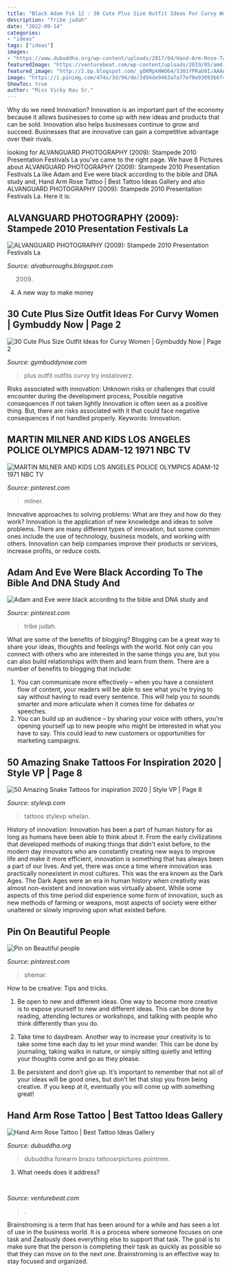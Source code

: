 ```yaml
---
title: "Black Adam Fsk 12 : 30 Cute Plus Size Outfit Ideas For Curvy Women"
description: "Tribe judah"
date: "2022-09-14"
categories:
- "ideas"
tags: ["ideas"]
images:
- "https://www.dubuddha.org/wp-content/uploads/2017/04/Hand-Arm-Rose-Tattoo-by-Winiol-728x849.jpg"
featuredImage: "https://venturebeat.com/wp-content/uploads/2019/05/amd-ryzen-third-generation.jpg"
featured_image: "http://2.bp.blogspot.com/_gOKMpkNWO64/S301fPRaU9I/AAAAAAAABeA/fLReXaMZZW0/s320/Carnival+2010+271.b.jpg"
image: "https://i.pinimg.com/474x/3d/94/de/3d94de9463a7a77ef0e93093b6f4fcce--tribe-of-judah-time-news.jpg"
ShowToc: true
author: "Miss Vicky Rau Sr."
---
```



Why do we need Innovation?
Innovation is an important part of the economy because it allows businesses to come up with new ideas and products that can be sold. Innovation also helps businesses continue to grow and succeed. Businesses that are innovative can gain a competitive advantage over their rivals.

	

		
looking for ALVANGUARD PHOTOGRAPHY (2009): Stampede 2010 Presentation Festivals La you've came to the right page. We have 8 Pictures about ALVANGUARD PHOTOGRAPHY (2009): Stampede 2010 Presentation Festivals La like Adam and Eve were black according to the bible and DNA study and, Hand Arm Rose Tattoo | Best Tattoo Ideas Gallery and also ALVANGUARD PHOTOGRAPHY (2009): Stampede 2010 Presentation Festivals La. Here it is:
		
    
## ALVANGUARD PHOTOGRAPHY (2009): Stampede 2010 Presentation Festivals La

<img loading=lazy src="http://2.bp.blogspot.com/_gOKMpkNWO64/S301fPRaU9I/AAAAAAAABeA/fLReXaMZZW0/s320/Carnival+2010+271.b.jpg" onerror="this.onerror=null;this.src='https://tse3.mm.bing.net/th?id=OIP.3dIV1OlNtx7Y3vxD1qRhhAAAAA&amp;pid=15.1';" alt="ALVANGUARD PHOTOGRAPHY (2009): Stampede 2010 Presentation Festivals La">

_Source: alvaburroughs.blogspot.com_

>2009. 

	

4. A new way to make money 

    
## 30 Cute Plus Size Outfit Ideas For Curvy Women | Gymbuddy Now | Page 2

<img loading=lazy src="https://www.gymbuddynow.com/wp-content/uploads/2018/08/11-1.jpg" onerror="this.onerror=null;this.src='https://tse2.mm.bing.net/th?id=OIP.a2F3HeHL4YdkQ6rYsEzuSgHaLk&amp;pid=15.1';" alt="30 Cute Plus Size Outfit Ideas for Curvy Women | Gymbuddy Now | Page 2">

_Source: gymbuddynow.com_

>plus outfit outfits curvy try instaloverz. 

	

Risks associated with innovation: Unknown risks or challenges that could encounter during the development process, Possible negative consequences if not taken lightly
Innovation is often seen as a positive thing. But, there are risks associated with it that could face negative consequences if not handled properly. Keywords: Innovation.

    
## MARTIN MILNER AND KIDS LOS ANGELES POLICE OLYMPICS ADAM-12 1971 NBC TV

<img loading=lazy src="https://i.pinimg.com/474x/9c/f3/f3/9cf3f3f8c8b226260c9138a4c85bc175.jpg" onerror="this.onerror=null;this.src='https://tse1.mm.bing.net/th?id=OIP.1-ckzfSwJysrCCQpqpURrQAAAA&amp;pid=15.1';" alt="MARTIN MILNER AND KIDS LOS ANGELES POLICE OLYMPICS ADAM-12 1971 NBC TV">

_Source: pinterest.com_

>milner. 

	

Innovative approaches to solving problems: What are they and how do they work?
Innovation is the application of new knowledge and ideas to solve problems. There are many different types of innovation, but some common ones include the use of technology, business models, and working with others. Innovation can help companies improve their products or services, increase profits, or reduce costs.

    
## Adam And Eve Were Black According To The Bible And DNA Study And

<img loading=lazy src="https://i.pinimg.com/474x/3d/94/de/3d94de9463a7a77ef0e93093b6f4fcce--tribe-of-judah-time-news.jpg" onerror="this.onerror=null;this.src='https://tse3.mm.bing.net/th?id=OIP.zHDSVDBEeYjNtOO9KLjfigAAAA&amp;pid=15.1';" alt="Adam and Eve were black according to the bible and DNA study and">

_Source: pinterest.com_

>tribe judah. 

	

What are some of the benefits of blogging?
Blogging can be a great way to share your ideas, thoughts and feelings with the world. Not only can you connect with others who are interested in the same things you are, but you can also build relationships with them and learn from them. There are a number of benefits to blogging that include: 
1) You can communicate more effectively – when you have a consistent flow of content, your readers will be able to see what you’re trying to say without having to read every sentence. This will help you to sounds smarter and more articulate when it comes time for debates or speeches. 
2) You can build up an audience – by sharing your voice with others, you’re opening yourself up to new people who might be interested in what you have to say. This could lead to new customers or opportunities for marketing campaigns.

    
## 50 Amazing Snake Tattoos For Inspiration 2020 | Style VP | Page 8

<img loading=lazy src="http://www.stylevp.com/wp-content/uploads/2020/02/8-Snake-Tattoos.jpg" onerror="this.onerror=null;this.src='https://tse2.mm.bing.net/th?id=OIP.kqnzZeEXYLIvHAi6v8n3pAHaJ_&amp;pid=15.1';" alt="50 Amazing Snake Tattoos for inspiration 2020 | Style VP | Page 8">

_Source: stylevp.com_

>tattoos stylevp whelan. 

	

History of innovation:
Innovation has been a part of human history for as long as humans have been able to think about it. From the early civilizations that developed methods of making things that didn't exist before, to the modern day innovators who are constantly creating new ways to improve life and make it more efficient, innovation is something that has always been a part of our lives. And yet, there was once a time where innovation was practically nonexistent in most cultures. This was the era known as the Dark Ages.
The Dark Ages were an era in human history when creativity was almost non-existent and innovation was virtually absent. While some aspects of this time period did experience some form of innovation, such as new methods of farming or weapons, most aspects of society were either unaltered or slowly improving upon what existed before.

    
## Pin On Beautiful People

<img loading=lazy src="https://i.pinimg.com/736x/99/73/39/997339b4fb27ecc2ab700efc4a77f378.jpg" onerror="this.onerror=null;this.src='https://tse1.mm.bing.net/th?id=OIP.75fAdjvpsus9DqkSxa58mwHaLV&amp;pid=15.1';" alt="Pin on Beautiful people">

_Source: pinterest.com_

>shemar. 

	

How to be creative: Tips and tricks.
1. Be open to new and different ideas. One way to become more creative is to expose yourself to new and different ideas. This can be done by reading, attending lectures or workshops, and talking with people who think differently than you do.
2. Take time to daydream. Another way to increase your creativity is to take some time each day to let your mind wander. This can be done by journaling, taking walks in nature, or simply sitting quietly and letting your thoughts come and go as they please.

3. Be persistent and don’t give up. It’s important to remember that not all of your ideas will be good ones, but don’t let that stop you from being creative. If you keep at it, eventually you will come up with something great!

    
## Hand Arm Rose Tattoo | Best Tattoo Ideas Gallery

<img loading=lazy src="https://www.dubuddha.org/wp-content/uploads/2017/04/Hand-Arm-Rose-Tattoo-by-Winiol-728x849.jpg" onerror="this.onerror=null;this.src='https://tse1.mm.bing.net/th?id=OIP.fmFsI64qOLcv_0xgmzatHAHaIo&amp;pid=15.1';" alt="Hand Arm Rose Tattoo | Best Tattoo Ideas Gallery">

_Source: dubuddha.org_

>dubuddha forearm brazo tattoosrpictures pointmm. 

	

3) What needs does it address?

    
## 

<img loading=lazy src="https://venturebeat.com/wp-content/uploads/2019/05/amd-ryzen-third-generation.jpg" onerror="this.onerror=null;this.src='https://tse1.mm.bing.net/th?id=OIP.11ghnT6m99Zk2gavAzErcQHaDt&amp;pid=15.1';" alt="">

_Source: venturebeat.com_

>. 

	

Brainstroming is a term that has been around for a while and has seen a lot of use in the business world. It is a process where someone focuses on one task and Zealously does everything else to support that task. The goal is to make sure that the person is completing their task as quickly as possible so that they can move on to the next one. Brainstroming is an effective way to stay focused and organized.

